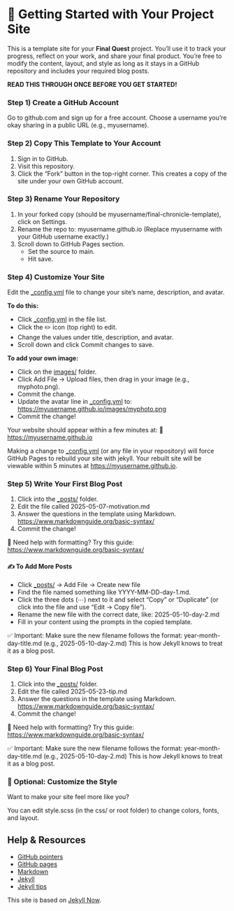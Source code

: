 # 🌟 Getting Started with Your Project Site

This is a template site for your **Final Quest** project. You’ll use it to track your progress, reflect on your work, and share your final product. You’re free to modify the content, layout, and style as long as it stays in a GitHub repository and includes your required blog posts.

**READ THIS THROUGH ONCE BEFORE YOU GET STARTED!**

### Step 1) Create a GitHub Account

Go to github.com and sign up for a free account. Choose a username you’re okay sharing in a public URL (e.g., myusername).

### Step 2) Copy This Template to Your Account

1.	Sign in to GitHub.
2.	Visit this repository.
3.	Click the “Fork” button in the top-right corner. This creates a copy of the site under your own GitHub account.

### Step 3) Rename Your Repository

1.	In your forked copy (should be myusername/final-chronicle-template), click on Settings.
2.	Rename the repo to:
	myusername.github.io
	(Replace myusername with your GitHub username exactly.)
3.	Scroll down to GitHub Pages section.
	* Set the source to main.
	* Hit save.

### Step 4) Customize Your Site

Edit the [_config.yml](./_config.yml) file to change your site’s name, description, and avatar.

**To do this:**  
* Click [_config.yml](./_config.yml) in the file list.  
* Click the ✏️ icon (top right) to edit.  
* Change the values under title, description, and avatar.  
* Scroll down and click Commit changes to save.  


**To add your own image:**  
* Click on the [images/](./images/) folder.  
* Click Add File → Upload files, then drag in your image (e.g., myphoto.png).  
* Commit the change.  
* Update the avatar line in [_config.yml](./_config.yml) to:  
		https://myusername.github.io/images/myphoto.png  
* Commit the change!  

Your website should appear within a few minutes at:
🔗 https://myusername.github.io

Making a change to [_config.yml](./_config.yml) (or any file in your repository) will force GitHub Pages to rebuild your site with jekyll. Your rebuilt site will be viewable within 5 minutes at <https://myusername.github.io>.


### Step 5) Write Your First Blog Post

1.	Click into the [_posts/](./_posts/)  folder.
2.	Edit the file called 2025-05-07-motivation.md
3.	Answer the questions in the template using Markdown. https://www.markdownguide.org/basic-syntax/
4.	Commit the change! 

🔗 Need help with formatting? Try this guide:
<https://www.markdownguide.org/basic-syntax/>


#### ✍️ To Add More Posts
* Click [_posts/](./_posts/)  → Add File → Create new file
* Find the file named something like YYYY-MM-DD-day-1.md.
* Click the three dots (⋯) next to it and select “Copy” or “Duplicate” (or click into the file and use “Edit → Copy file”).
* Rename the new file with the correct date, like:
		2025-05-10-day-2.md
* Fill in your content using the prompts in the copied template.

✅ Important:
Make sure the new filename follows the format:
year-month-day-title.md (e.g., 2025-05-10-day-2.md)
This is how Jekyll knows to treat it as a blog post.


### Step 6) Your Final Blog Post

1.	Click into the [_posts/](./_posts/)  folder.
2.	Edit the file called 2025-05-23-tip.md
3.	Answer the questions in the template using Markdown. https://www.markdownguide.org/basic-syntax/
4.	Commit the change! 

🔗 Need help with formatting? Try this guide:
<https://www.markdownguide.org/basic-syntax/>

✅ Important:
Make sure the new filename follows the format:
year-month-day-title.md (e.g., 2025-05-10-day-2.md)
This is how Jekyll knows to treat it as a blog post.


### 🎨 Optional: Customize the Style

Want to make your site feel more like you?

You can edit style.scss (in the css/ or root folder) to change colors, fonts, and layout.

## Help & Resources

- [GitHub pointers](https://help.github.com/en/github/getting-started-with-github)
- [GitHub pages](https://help.github.com/en/github/working-with-github-pages/creating-a-github-pages-site#creating-your-site)
- [Markdown](https://www.markdownguide.org/basic-syntax#links)
- [Jekyll](https://jekyllrb.com)
- [Jekyll tips](https://devhints.io/jekyll)

This site is based on [Jekyll Now](https://github.com/barryclark/jekyll-now).
